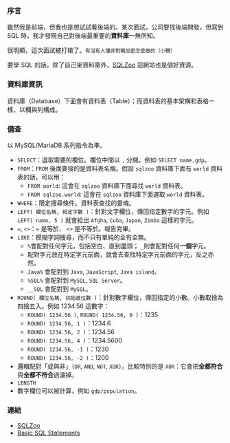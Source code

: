 ### 序言
雖然我是前端，但我也是想試試看後端的。某次面試，公司要找後端開發，但寫到 SQL 時，我才發現自己對後端最重要的**資料庫**一無所知。

很明顯，這次面試被打槍了。<small>有沒有人懂非對稱加密怎麼做的（小聲）</small>

要學 SQL 的話，除了自己架資料庫外，[SQLZoo](https://sqlzoo.net) 這網站也是個好資源。

### 資料庫資訊
資料庫（Database）下面會有資料表（Table）；而資料表的基本架構和表格一樣，以欄與列構成。

### 備查
以 MySQL/MariaDB 系列指令為準。

* `SELECT`：選取需要的欄位。欄位中間以 `,` 分開。例如 `SELECT name,gdp`。
* `FROM`：`FROM` 後面要接的是資料表名稱。假設 `sqlzoo` 資料庫下面有 `world` 資料表的話，可以用：
    * `FROM world`: 這會在 `sqlzoo` 資料庫下面尋找 `world` 資料表。
    * `FROM sqlzoo.world`: 這會在 `sqlzoo` 資料庫下面選取 `world` 資料表。
* `WHERE`：限定搜尋條件。資料表查找的靈魂。
* `LEFT( 欄位名稱, 給定字數 )`：針對文字欄位，傳回指定數字的字元。例如 `LEFT( name, 5 )` 就會給出 `Afgha`, `Cuba`, `Japan`, `Zimba` 這樣的字元。
* `=`, `<>`：`=` 是等於、 `<>` 是不等於。報告完畢。
* `LIKE`：模糊字詞搜尋，而不只有單純的全有全無。
    * `%`會配對任何字元，包括空白、直到盡頭； `_`則會配對任何**一個**字元。
    * 配對字元放在特定字元前面，就會去查找特定字元前面的字元，反之亦然。
    * `Java%` 會配對到 `Java`, `JavaScript`, `Java island`。
    * `%SQL%` 會配對到 `MySQL`, `SQL Server`。
    * `__SQL` 會配對到 `MySQL`。
* `ROUND( 欄位名稱, 初始進位數 )`：針對數字欄位，傳回指定的小數。小數取捨為四捨五入。例如 1234.56 這數字：
    * `ROUND( 1234.56 )`, `ROUND( 1234.56, 0 )`：1235
    * `ROUND( 1234.56, 1 )`：1234.6
    * `ROUND( 1234.56, 2 )`：1234.56
    * `ROUND( 1234.56, 4 )`：1234.5600
    * `ROUND( 1234.56, -1 )`：1230
    * `ROUND( 1234.56, -2 )`：1200
* 邏輯配對「或與非」（`OR`, `AND`, `NOT`, `XOR`）。比較特別的是 `XOR`：它會把**全都符合**與**全都不符合**過濾掉。
* `LENGTH`
* 數字欄位可以被計算，例如 `gdp/population`。

### 連結
* [SQLZoo](https://sqlzoo.net)
* [Basic SQL Statements](https://mariadb.com/kb/en/library/basic-sql-statements)